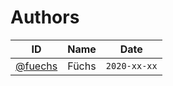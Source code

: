 # Authors

ID | Name | Date 
-|-|-
[@fuechs](https://github.com/fuechs) | Füchs | `2020-xx-xx` 

<!-- template for contributors:
[@YOUR.TAG](https://github.com/YOUR_TAG) | YOUR.NAME | `yyyy-mm-dd`
[@example](https://github.com/example) | Example Guy | `2023-01-15`
-->